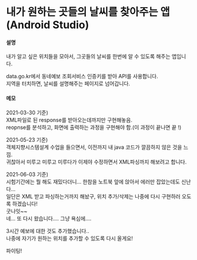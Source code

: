 내가 원하는 곳들의 날씨를 찾아주는 앱 (Android Studio)
================================================================

#### 설명
내가 알고 싶은 위치들을 모아서, 그곳들의 날씨를 한번에 알 수 있도록 해주는 앱입니다.

data.go.kr에서 동네예보 조회서비스 인증키를 받아 API를 사용합니다.  
지역을 터치하면, 날씨를 설명해주는 페이지로 넘어갑니다.  

#### 메모
2021-03-30 기준)  
XML파일로 된 response를 받아오는데까지만 구현해놓음.  
reopnse를 분석하고, 화면에 출력하는 과정을 구현해야 함.(이 과정이 끝나면 끝 !)  

2021-05-23 기준)  
객체지향시스템설계 수업을 들으면서, 이전까지 내 java 코드가 깔끔하지 않은 것을 느낌.  
귀찮아서 미루고 미루고 미루다가 이제야 수정하면서 XML파싱까지 해보려고 합니다.  

2021-06-03 기준)  
시험기간에는 뭘 해도 재밌다더니... 한참을 노트북 앞에 앉아서 에러만 잡았는데도 신난다...  
일단은 XML 받고 파싱하는거까지 해놨구, 위치 추가/삭제는 나중에 다시 구현하러 오도록 하겠습니다!  
굿나잇~~  
네... 또 다시 왔습니다.... 그냥 욕심에....  

3시간 예보에 대한 것도 추가했습니다..  
나중에 자기가 원하는 위치를 추가할 수 있도록 다시 올게요!  

파이팅!